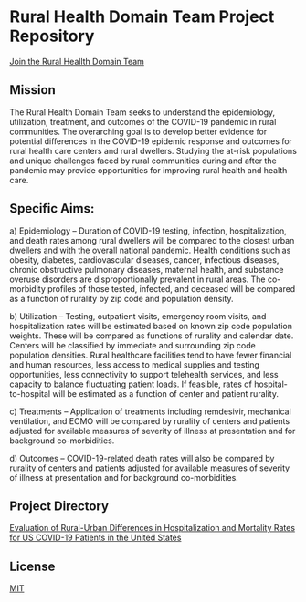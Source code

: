 # Rural Health Domain Team Project Repository

[Join the Rural Heallth Domain Team](https://covid.cd2h.org/rural-health)

## Mission
The Rural Health Domain Team seeks to understand the epidemiology, utilization, treatment, and outcomes of the COVID-19 pandemic in rural communities. The overarching goal is to develop better evidence for potential differences in the COVID-19 epidemic response and outcomes for rural health care centers and rural dwellers. Studying the at-risk populations and unique challenges faced by rural communities during and after the pandemic may provide opportunities for improving rural health and health care. 

## Specific Aims:

a) Epidemiology – Duration of COVID-19 testing, infection, hospitalization, and death rates among rural dwellers will be compared to the closest urban dwellers and with the overall national pandemic. Health conditions such as obesity, diabetes, cardiovascular diseases, cancer, infectious diseases, chronic obstructive pulmonary diseases, maternal health, and substance overuse disorders are disproportionally prevalent in rural areas. The co-morbidity profiles of those tested, infected, and deceased will be compared as a function of rurality by zip code and population density.

b) Utilization – Testing, outpatient visits, emergency room visits, and hospitalization rates will be estimated based on known zip code population weights. These will be compared as functions of rurality and calendar date. Centers will be classified by immediate and surrounding zip code population densities. Rural healthcare facilities tend to have fewer financial and human resources, less access to medical supplies and testing opportunities, less connectivity to support telehealth services, and less capacity to balance fluctuating patient loads. If feasible, rates of hospital-to-hospital will be estimated as a function of center and patient rurality.

c) Treatments – Application of treatments including remdesivir, mechanical ventilation, and ECMO will be compared by rurality of centers and patients adjusted for available measures of severity of illness at presentation and for background co-morbidities.

d) Outcomes – COVID-19-related death rates will also be compared by rurality of centers and patients adjusted for available measures of severity of illness at presentation and for background co-morbidities.

## Project Directory

[Evaluation of Rural-Urban Differences in Hospitalization and Mortality Rates for US COVID-19 Patients in the United States](https://github.com/National-COVID-Cohort-Collaborative/CS-Rural-Health/tree/main/rural-mortality-and-hospitalization)

## License
[MIT](https://choosealicense.com/licenses/mit/)

